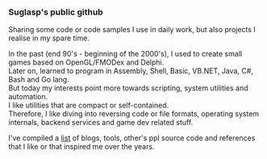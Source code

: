 ### Suglasp's public github

Sharing some code or code samples I use in daily work, but also projects I realise in my spare time.

In the past (end 90's - beginning of the 2000's), I used to create small games based on OpenGL/FMODex and Delphi.\
Later on, learned to program in Assembly, Shell, Basic, VB.NET, Java, C#, Bash and Go lang.\
But today my interests point more towards scripting, system utilities and automation.\
I like utilities that are compact or self-contained.\
Therefore, I like diving into reversing code or file formats, operating system internals, backend services and game dev related stuff.

I've compiled a [list](https://github.com/suglasp/suglasp/blob/main/references.md) of blogs, tools, other's ppl source code and references that I like or that inspired me over the years.
